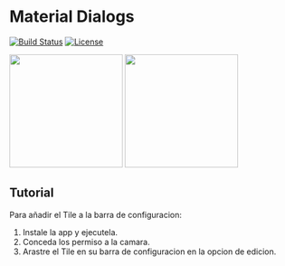 # Material Dialogs

[![Build Status](https://travis-ci.org/afollestad/material-dialogs.svg)](https://travis-ci.org/afollestad/material-dialogs)
[![License](https://img.shields.io/badge/License-Apache%202.0-blue.svg)](https://opensource.org/licenses/Apache-2.0)

<div float="left">

  <img src="https://raw.githubusercontent.com/pjdepractica/flashlight-tile/master/screenshots/Screenshot_20180819-120529.png" alt="" data-canonical-src="https://raw.githubusercontent.com/pjdepractica/flashlight-tile/master/screenshots/Screenshot_20180819-120529.png" width="200" height="auto" float="left" />

  <img src="https://raw.githubusercontent.com/pjdepractica/flashlight-tile/master/screenshots/Screenshot_20180819-120548.png" alt="" data-canonical-src="https://raw.githubusercontent.com/pjdepractica/flashlight-tile/master/screenshots/Screenshot_20180819-120548.png" width="200" height="auto" float="left" />

</div>

## Tutorial

Para añadir el Tile a la barra de configuracion:

1. Instale la app y ejecutela.
2. Conceda los permiso a la camara.
3. Arastre el Tile en su barra de configuracion en la opcion de edicion.
